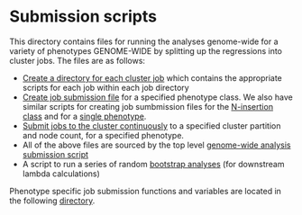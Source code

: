 # Submission scripts

This directory contains files for running the analyses genome-wide for a variety of phenotypes GENOME-WIDE by splitting up the regressions into cluster jobs.
The files are as follows:

* [Create a directory for each cluster job](make_job_directories.sh) which contains the appropriate scripts for each job within each job directory
* [Create job submission file](make_submission_file.sh) for a specified phenotype class. We also have similar scripts for creating job sumbmission files for the [N-insertion class](make_submission_file_inserts.sh) and for a [single phenotype](make_submission_file_single.sh).
* [Submit jobs to the cluster continuously](submit_cluster_jobs_continuously.sh) to a specified cluster partition and node count, for a specified phenotype. 
* All of the above files are sourced by the top level [genome-wide analysis submission script](run_regressions_genome_wide.sh)
* A script to run a series of random [bootstrap analyses](bootstrap_analysis.sh) (for downstream lambda calculations)

Phenotype specific job submission functions and variables are located in the following [directory](phenotype_functions).



